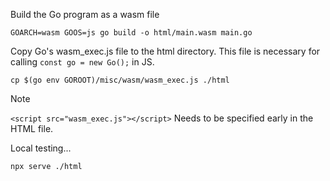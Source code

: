 Build the Go program as a wasm file

```
GOARCH=wasm GOOS=js go build -o html/main.wasm main.go
```

Copy Go's wasm_exec.js file to the html directory.
This file is necessary for calling `const go = new Go();` in JS.

```
cp $(go env GOROOT)/misc/wasm/wasm_exec.js ./html
```

> [!NOTE]
>
> `<script src="wasm_exec.js"></script>` Needs to be specified early in the HTML file.

Local testing...

```
npx serve ./html
```